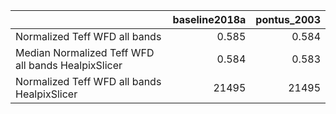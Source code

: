 |                                                    |   baseline2018a |   pontus_2003 |
|:---------------------------------------------------|----------------:|--------------:|
| Normalized Teff WFD all bands                      |           0.585 |         0.584 |
| Median Normalized Teff WFD all bands HealpixSlicer |           0.584 |         0.583 |
| Normalized Teff WFD all bands HealpixSlicer        |       21495     |     21495     |

